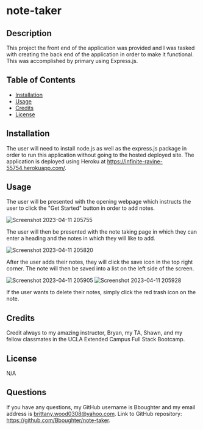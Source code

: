 # note-taker


## Description

This project the front end of the application was provided and I was tasked with creating the back end of the application in order to make it functional. This was accomplished by primary using Express.js. 

## Table of Contents

- [Installation](#installation)
- [Usage](#usage)
- [Credits](#credits)
- [License](#license)

## Installation

The user will need to install node.js as well as the express.js package in order to run this application without going to the hosted deployed site. The application is deployed using Heroku at https://infinite-ravine-55754.herokuapp.com/.

## Usage

The user will be presented with the opening webpage which instructs the user to click the "Get Started" button in order to add notes.

![Screenshot 2023-04-11 205755](https://user-images.githubusercontent.com/113574704/231348454-c6c141dd-99c5-4882-95c3-e9d9cd092624.png)

The user will then be presented with the note taking page in which they can enter a heading and the notes in which they will like to add. 

![Screenshot 2023-04-11 205820](https://user-images.githubusercontent.com/113574704/231348456-909d16da-c1c3-4713-8e27-d10c7244e870.png)

After the user adds their notes, they will click the save icon in the top right corner. The note will then be saved into a list on the left side of the screen. 

![Screenshot 2023-04-11 205905](https://user-images.githubusercontent.com/113574704/231348457-9cf1163c-524d-47fa-a4f7-2b6b75ac7b32.png)
![Screenshot 2023-04-11 205928](https://user-images.githubusercontent.com/113574704/231348458-2800e32b-2de2-4ac3-b7bd-9df9dce12e98.png)

If the user wants to delete their notes, simply click the red trash icon on the note.

## Credits

Credit always to my amazing instructor, Bryan, my TA, Shawn, and my fellow classmates in the UCLA Extended Campus Full Stack Bootcamp. 

## License

N/A

## Questions

If you have any questions, my GitHub username is Bboughter and my email address is brittany.wood0308@yahoo.com.
Link to GitHub repository: https://github.com/Bboughter/note-taker.